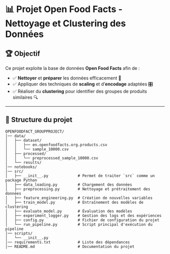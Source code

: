 # 📊 Projet Open Food Facts - Nettoyage et Clustering des Données  

## 🏆 Objectif  
Ce projet exploite la base de données **Open Food Facts** afin de :  
- ✅ **Nettoyer** et **préparer** les données efficacement 📌  
- ✅ Appliquer des techniques de **scaling** et d’**encodage** adaptées 🎛️  
- ✅ Réaliser du **clustering** pour identifier des groupes de produits similaires 🔍  

---

## 📂 Structure du projet  

```
OPENFOODFACT_GROUPPROJECT/
│── data/
│   ├── dataset/
│   │   ├── en.openfoodfacts.org.products.csv
│   │   └── sample_10000.csv
│   ├── processed/
│   │   └── preprocessed_sample_10000.csv
│   └── results/
│── notebooks/
│── src/
│   ├── __init__.py             # Permet de traiter `src` comme un package Python
│   ├── data_loading.py         # Chargement des données
│   ├── preprocessing.py        # Nettoyage et prétraitement des données
│   ├── feature_engineering.py  # Création de nouvelles variables
│   ├── train_model.py          # Entraînement des modèles de clustering
│   ├── evaluate_model.py       # Évaluation des modèles
│   ├── experiment_logger.py    # Gestion des logs et des expériences
│   ├── config.py               # Fichier de configuration du projet
│   └── run_pipeline.py         # Script principal d'exécution du pipeline
│── scripts/
│   └── __init__.py             
│── requirements.txt            # Liste des dépendances
│── README.md                   # Documentation du projet
```
